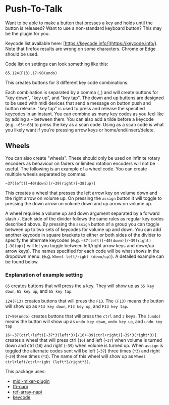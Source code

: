 # Push-To-Talk

Want to be able to make a button that presses a key and holds until the button is released? Want to use a non-standard keyboard button? This may be the plugin for you.

Keycode list available here: [https://keycode.info/](https://keycode.info/). Note that firefox results are wrong on some characters. Chrome or Edge should be used.

Code list on settings can look something like this:

```65,124(F13),17+90(undo)```

This creates buttons for 3 different key code combinations.

Each combination is separated by a comma (`,`) and will create buttons for "key down", "key up", and "key tap". The down and up buttons are designed to be used with midi devices that send a message on button push and button release. "key tap" is used to press and release the specified keycodes in an instant. You can combine as many key codes as you feel like by adding a `+` between them. You can also add a tilde before a keycode (e.g. `~65+~68`) to press the key as a scan code. Using as a scan code is what you likely want if you're pressing arrow keys or home/end/insert/delete.

## Wheels

You can also create "wheels". These should only be used on infinite rotary encoders as behaviour on faders or limited rotation encoders will not be useful. The following is an example of a wheel code. You can create multiple wheels separated by commas.

```~37(left)[~40(down)]/~39(right)[~38(up)]```

This creates a wheel that presses the left arrow key on volume down and the right arrow on volume up. On pressing the `assign` button it will toggle to pressing the down arrow on volume down and up arrow on volume up.

A wheel requires a volume up and down argument separated by a forward slash `/`. Each side of the divider follows the same rules as regular key codes described above. By pressing the `assign` button of a group you can toggle between up to two sets of keycodes for volume up and down. You can add another keycode in square brackets to either or both sides of the divider to specify the alternate keycodes (e.g. `~37(left)[~40(down)]/~39(right)[~38(up)]` will let you toggle between left/right arrow keys and down/up arrow keys). The names specified for each code will be what shows in the dropdown menu. (e.g. `Wheel left/right (down/up)`). A detailed example can be found below.

### Explanation of example setting

`65` creates buttons that will press the `a` key. They will show up as `65 key down`, `65 key up`, and `65 key tap`.

`124(F13)` creates buttons that will press the `F13`. The `(F13)` means the button will show up as `F13 key down`, `F13 key up`, and `F13 key tap`.

`17+90(undo)` creates buttons that will press the `ctrl` and `z` keys. The `(undo)` means the button will show up as `undo key down`, `undo key up`, and `undo key tap`

`16+~37(ctrl+left)[~37*3(left*3)]/16+~39(ctrl+right)[~39*3(right*3)]` creates a wheel that will press ctrl (`16`) and left (`~37`) when volume is turned down and ctrl (`16`) and right (`~39`) when volume is turned up. When `assign` is toggled the alternate codes sent will be left (`~37`) three times (`*3`) and right (`~39`) three times (`*3`). The name of this wheel will show up as `Wheel ctrl+left/ctrl+right (left*3/right*3)`.

This package uses:
- [midi-mixer-plugin](https://github.com/midi-mixer/midi-mixer-plugin)
- [ffi-napi](https://github.com/node-ffi-napi/node-ffi-napi)
- [ref-array-napi](https://github.com/Janealter/ref-array-napi#readme)
- [keycode](https://github.com/timoxley/keycode)